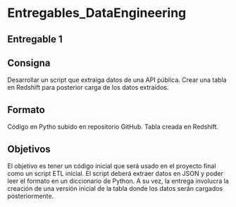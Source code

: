 # Entregables_DataEngineering

## Entregable 1
## Consigna
Desarrollar un script que extraiga datos de una API pública. Crear una tabla en Redshift para posterior carga de los datos extraídos.

## Formato
Código en Pytho subido en repositorio GitHub. Tabla creada en Redshift.

## Objetivos
El objetivo es tener un código inicial que será usado en el proyecto final como un script ETL inicial. El script deberá extraer datos en JSON y poder leer el formato en un diccionario de Python. A su vez, la entrega involucra la creación de una versión inicial de la tabla donde los datos serán cargados posteriormente.

